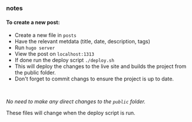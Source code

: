 ### notes

#### To create a new post:
- Create a new file in `posts`
- Have the relevant metdata (title, date, description, tags)
- Run `hugo server`
- View the post on `localhost:1313`
- If done run the deploy script `./deploy.sh`
- This will deploy the changes to the live site and builds the project from the public folder.
- Don't forget to commit changs to ensure the project is up to date.

<br>

*No need to make any direct changes to the `public` folder.*

These files will change when the deploy script is run.